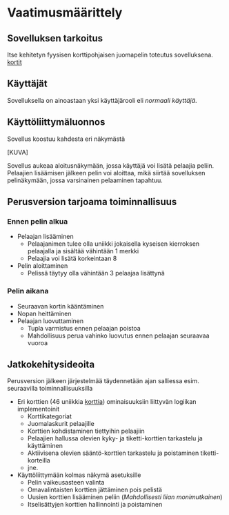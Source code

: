 ﻿# Vaatimusmäärittely

## Sovelluksen tarkoitus

Itse kehitetyn fyysisen korttipohjaisen juomapelin toteutus sovelluksena. 
[kortit](https://drive.google.com/drive/folders/16hBqs6dDaSH-T-GKFYN9Hh7Yt22KrmyP?usp=sharing)

## Käyttäjät

Sovelluksella on ainoastaan yksi käyttäjärooli eli _normaali käyttäjä_.

## Käyttöliittymäluonnos

Sovellus koostuu kahdesta eri näkymästä

[KUVA]

Sovellus aukeaa aloitusnäkymään, jossa käyttäjä voi lisätä pelaajia peliin. Pelaajien lisäämisen jälkeen pelin voi aloittaa, mikä siirtää sovelluksen pelinäkymään, jossa varsinainen pelaaminen tapahtuu.

## Perusversion tarjoama toiminnallisuus

### Ennen pelin alkua

- Pelaajan lisääminen
  - Pelaajanimen tulee olla uniikki jokaisella kyseisen kierroksen pelaajalla ja sisältää vähintään 1 merkki
  - Pelaajia voi lisätä korkeintaan 8
- Pelin aloittaminen
  - Pelissä täytyy olla vähintään 3 pelaajaa lisättynä

### Pelin aikana

- Seuraavan kortin kääntäminen
- Nopan heittäminen
- Pelaajan luovuttaminen
  - Tupla varmistus ennen pelaajan poistoa
  - Mahdollisuus perua vahinko luovutus ennen pelaajan seuraavaa vuoroa

## Jatkokehitysideoita

Perusversion jälkeen järjestelmää täydennetään ajan salliessa esim. seuraavilla toiminnallisuuksilla

- Eri korttien (46 uniikkia [korttia](https://drive.google.com/drive/folders/16hBqs6dDaSH-T-GKFYN9Hh7Yt22KrmyP?usp=sharing)) ominaisuuksiin liittyvän logiikan implementoinit
  - Korttikategoriat
  - Juomalaskurit pelaajille
  - Korttien kohdistaminen tiettyihin pelaajiin
  - Pelaajien hallussa olevien kyky- ja tiketti-korttien tarkastelu ja käyttäminen
  - Aktiivisena olevien sääntö-korttien tarkastelu ja poistaminen tiketti-korteilla
  - jne.
- Käyttöliittymään kolmas näkymä asetuksille
  - Pelin vaikeusasteen valinta
  - Omavalintaisten korttien jättäminen pois pelistä
  - Uusien korttien lisääminen peliin (*Mahdollisesti liian monimutkainen*)
  - Itselisättyjen korttien hallinnointi ja poistaminen
